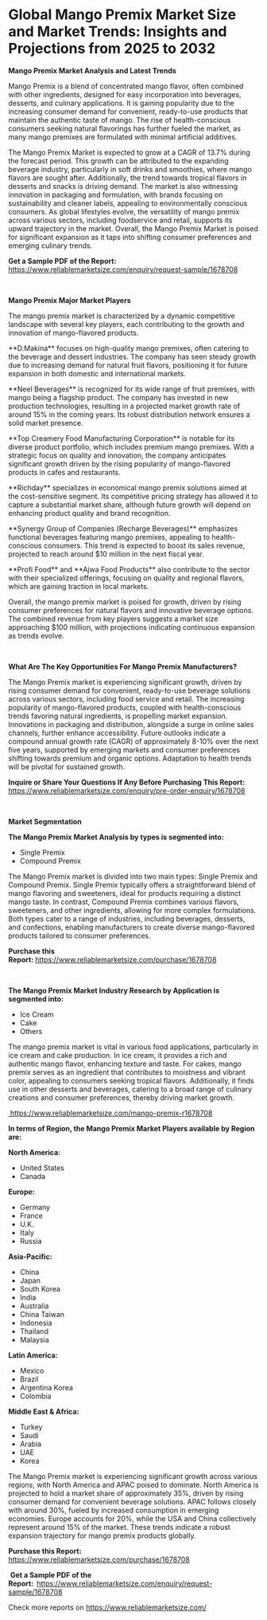 <p><h1>Global Mango Premix Market Size and Market Trends: Insights and Projections from 2025 to 2032</h1></p><p><strong>Mango Premix Market Analysis and Latest Trends</strong></p>
<p><p>Mango Premix is a blend of concentrated mango flavor, often combined with other ingredients, designed for easy incorporation into beverages, desserts, and culinary applications. It is gaining popularity due to the increasing consumer demand for convenient, ready-to-use products that maintain the authentic taste of mango. The rise of health-conscious consumers seeking natural flavorings has further fueled the market, as many mango premixes are formulated with minimal artificial additives.</p><p>The Mango Premix Market is expected to grow at a CAGR of 13.7% during the forecast period. This growth can be attributed to the expanding beverage industry, particularly in soft drinks and smoothies, where mango flavors are sought after. Additionally, the trend towards tropical flavors in desserts and snacks is driving demand. The market is also witnessing innovation in packaging and formulation, with brands focusing on sustainability and cleaner labels, appealing to environmentally conscious consumers. As global lifestyles evolve, the versatility of mango premix across various sectors, including foodservice and retail, supports its upward trajectory in the market. Overall, the Mango Premix Market is poised for significant expansion as it taps into shifting consumer preferences and emerging culinary trends.</p></p>
<p><strong>Get a Sample PDF of the Report:&nbsp;</strong> <a href="https://www.reliablemarketsize.com/enquiry/request-sample/1678708?utm_campaign=2276&utm_medium=2&utm_source=Github&utm_content=ia&utm_term=15022025&utm_id=mango-premix">https://www.reliablemarketsize.com/enquiry/request-sample/1678708</a></p>
<p>&nbsp;</p>
<p><strong>Mango Premix Major Market Players</strong></p>
<p><p>The mango premix market is characterized by a dynamic competitive landscape with several key players, each contributing to the growth and innovation of mango-flavored products.</p><p>**D.Makina** focuses on high-quality mango premixes, often catering to the beverage and dessert industries. The company has seen steady growth due to increasing demand for natural fruit flavors, positioning it for future expansion in both domestic and international markets.</p><p>**Neel Beverages** is recognized for its wide range of fruit premixes, with mango being a flagship product. The company has invested in new production technologies, resulting in a projected market growth rate of around 15% in the coming years. Its robust distribution network ensures a solid market presence.</p><p>**Top Creamery Food Manufacturing Corporation** is notable for its diverse product portfolio, which includes premium mango premixes. With a strategic focus on quality and innovation, the company anticipates significant growth driven by the rising popularity of mango-flavored products in cafes and restaurants.</p><p>**Richday** specializes in economical mango premix solutions aimed at the cost-sensitive segment. Its competitive pricing strategy has allowed it to capture a substantial market share, although future growth will depend on enhancing product quality and brand recognition.</p><p>**Synergy Group of Companies (Recharge Beverages)** emphasizes functional beverages featuring mango premixes, appealing to health-conscious consumers. This trend is expected to boost its sales revenue, projected to reach around $10 million in the next fiscal year.</p><p>**Profi Food** and **Ajwa Food Products** also contribute to the sector with their specialized offerings, focusing on quality and regional flavors, which are gaining traction in local markets.</p><p>Overall, the mango premix market is poised for growth, driven by rising consumer preferences for natural flavors and innovative beverage options. The combined revenue from key players suggests a market size approaching $100 million, with projections indicating continuous expansion as trends evolve.</p></p>
<p>&nbsp;</p>
<p><strong>What Are The Key Opportunities For Mango Premix Manufacturers?</strong></p>
<p><p>The Mango Premix market is experiencing significant growth, driven by rising consumer demand for convenient, ready-to-use beverage solutions across various sectors, including food service and retail. The increasing popularity of mango-flavored products, coupled with health-conscious trends favoring natural ingredients, is propelling market expansion. Innovations in packaging and distribution, alongside a surge in online sales channels, further enhance accessibility. Future outlooks indicate a compound annual growth rate (CAGR) of approximately 8-10% over the next five years, supported by emerging markets and consumer preferences shifting towards premium and organic options. Adaptation to health trends will be pivotal for sustained growth.</p></p>
<p><strong>Inquire or Share Your Questions If Any Before Purchasing This Report:</strong> <a href="https://www.reliablemarketsize.com/enquiry/pre-order-enquiry/1678708?utm_campaign=2276&utm_medium=2&utm_source=Github&utm_content=ia&utm_term=15022025&utm_id=mango-premix">https://www.reliablemarketsize.com/enquiry/pre-order-enquiry/1678708</a></p>
<p>&nbsp;</p>
<p><strong>Market Segmentation</strong></p>
<p><strong>The Mango Premix Market Analysis by types is segmented into:</strong></p>
<p><ul><li>Single Premix</li><li>Compound Premix</li></ul></p>
<p><p>The Mango Premix market is divided into two main types: Single Premix and Compound Premix. Single Premix typically offers a straightforward blend of mango flavoring and sweeteners, ideal for products requiring a distinct mango taste. In contrast, Compound Premix combines various flavors, sweeteners, and other ingredients, allowing for more complex formulations. Both types cater to a range of industries, including beverages, desserts, and confections, enabling manufacturers to create diverse mango-flavored products tailored to consumer preferences.</p></p>
<p><strong>Purchase this Report:&nbsp;</strong><a href="https://www.reliablemarketsize.com/purchase/1678708?utm_campaign=2276&utm_medium=2&utm_source=Github&utm_content=ia&utm_term=15022025&utm_id=mango-premix">https://www.reliablemarketsize.com/purchase/1678708</a></p>
<p>&nbsp;</p>
<p><strong>The Mango Premix Market Industry Research by Application is segmented into:</strong></p>
<p><ul><li>Ice Cream</li><li>Cake</li><li>Others</li></ul></p>
<p><p>The mango premix market is vital in various food applications, particularly in ice cream and cake production. In ice cream, it provides a rich and authentic mango flavor, enhancing texture and taste. For cakes, mango premix serves as an ingredient that contributes to moistness and vibrant color, appealing to consumers seeking tropical flavors. Additionally, it finds use in other desserts and beverages, catering to a broad range of culinary creations and consumer preferences, thereby driving market growth.</p></p>
<p><a href="https://www.reliablemarketsize.com/mango-premix-r1678708?utm_campaign=2276&utm_medium=2&utm_source=Github&utm_content=ia&utm_term=15022025&utm_id=mango-premix">&nbsp;https://www.reliablemarketsize.com/mango-premix-r1678708</a></p>
<p><strong>In terms of Region, the Mango Premix Market Players available by Region are:</strong></p>
<p>
    <p> <strong> North America: </strong>
        <ul>
            <li>United States</li>
            <li>Canada</li>
        </ul>
        </p> 
    <p> <strong> Europe: </strong>
        <ul>
            <li>Germany</li>
            <li>France</li>
            <li>U.K.</li>
            <li>Italy</li>
            <li>Russia</li>
        </ul>
        </p> 
    <p> <strong> Asia-Pacific: </strong>
        <ul>
            <li>China</li>
            <li>Japan</li>
            <li>South Korea</li>
            <li>India</li>
            <li>Australia</li>
            <li>China Taiwan</li>
            <li>Indonesia</li>
            <li>Thailand</li>
            <li>Malaysia</li>
        </ul>
        </p> 
    <p> <strong> Latin America: </strong>
        <ul>
            <li>Mexico</li>
            <li>Brazil</li>
            <li>Argentina Korea</li>
            <li>Colombia</li>
        </ul>
        </p> 
    <p> <strong> Middle East & Africa: </strong>
        <ul>
            <li>Turkey</li>
            <li>Saudi</li>
            <li>Arabia</li>
            <li>UAE</li>
            <li>Korea</li>
        </ul>
    </p>
    </p>
<p><p>The Mango Premix market is experiencing significant growth across various regions, with North America and APAC poised to dominate. North America is projected to hold a market share of approximately 35%, driven by rising consumer demand for convenient beverage solutions. APAC follows closely with around 30%, fueled by increased consumption in emerging economies. Europe accounts for 20%, while the USA and China collectively represent around 15% of the market. These trends indicate a robust expansion trajectory for mango premix products globally.</p></p>
<p><strong>Purchase this Report: </strong><a href="https://www.reliablemarketsize.com/purchase/1678708?utm_campaign=2276&utm_medium=2&utm_source=Github&utm_content=ia&utm_term=15022025&utm_id=mango-premix">https://www.reliablemarketsize.com/purchase/1678708</a></p>
<p>&nbsp;<strong>Get a Sample PDF of the Report:&nbsp;&nbsp;</strong><a href="https://www.reliablemarketsize.com/enquiry/request-sample/1678708?utm_campaign=2276&utm_medium=2&utm_source=Github&utm_content=ia&utm_term=15022025&utm_id=mango-premix">https://www.reliablemarketsize.com/enquiry/request-sample/1678708</a></p>
<p><strong></strong></p>
<p>Check more reports on <a href="https://www.reliablemarketsize.com/?utm_campaign=2276&utm_medium=2&utm_source=Github&utm_content=ia&utm_term=15022025&utm_id=mango-premix">https://www.reliablemarketsize.com/</a></p>